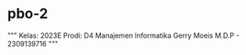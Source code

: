 # pbo-2
"""     Kelas: 2023E     Prodi: D4 Manajemen Informatika     Gerry Moeis M.D.P - 2309139716     """
